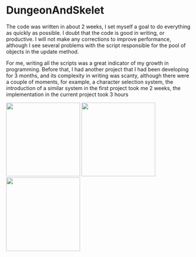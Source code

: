 # DungeonAndSkelet

The code was written in about 2 weeks, I set myself a goal to do everything as 
quickly as possible. I doubt that the code is good in writing, or productive. 
I will not make any corrections to improve performance, although I see several 
problems with the script responsible for the pool of objects in the update method.


For me, writing all the scripts was a great indicator of my growth in programming.
Before that, I had another project that I had been developing for 3 months, 
and its complexity in writing was scanty, although there were a couple of moments,
for example, a character selection system, the introduction of a similar system in the first project took me 2 weeks, 
the implementation in the current project took 3 hours

<div>
   <img src="https://sun9-61.userapi.com/s/v1/if2/14WwICKvlI1oKxsFh6XDasOPcZpjWBeZcC0SMkyKlcgXbX1qygrXqLsKhpZZ83JJpA9oi7kRMi7KBkBlcpz2s1EQ.jpg?size=540x1080&quality=96&type=album" width="200"/>
   <img src="https://sun9-83.userapi.com/s/v1/if2/Y69U5vZxnZu2eA6fgKB-X3QoSt_AL7Bsqgnfwm4_VH7wSnzh4zCUTTEOP_Mc0dhUbCc_dVtHw-s6maP4RofwGTJd.jpg?size=540x1080&quality=96&type=album" width="200"/>
   <img src="https://sun9-9.userapi.com/s/v1/if2/htdkysG1S4eTpixwZbMHqOEXafa1f4hwus9V2Pc7lSyvmwv83XkzCBTdFWJCJ9N-jbEzZc8G2uzAkevEHsmmRP7T.jpg?size=540x1080&quality=96&type=album" width="200"/>
</div>
